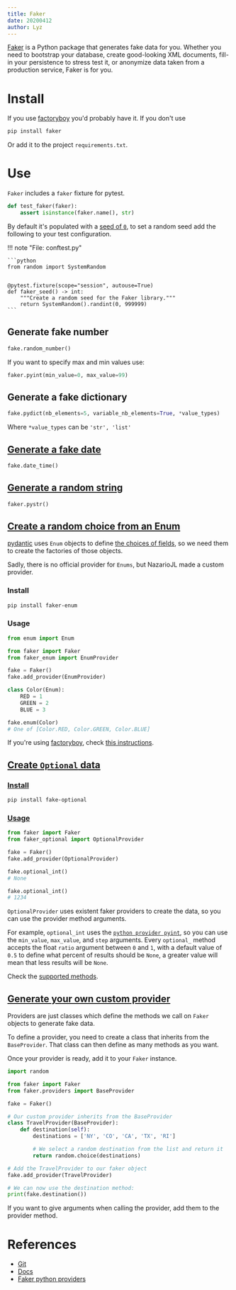 ```yaml
---
title: Faker
date: 20200412
author: Lyz
---
```


[Faker](https://faker.readthedocs.io/en/master/) is a Python package that
generates fake data for you. Whether you need to bootstrap your database, create
good-looking XML documents, fill-in your persistence to stress test it, or
anonymize data taken from a production service, Faker is for you.

# Install

If you use [factoryboy](factoryboy.md) you'd probably have it. If you don't use

```bash
pip install faker
```

Or add it to the project `requirements.txt`.


# Use

`Faker` includes a `faker` fixture for pytest.

```python
def test_faker(faker):
    assert isinstance(faker.name(), str)
```

By default it's populated with a [seed of
`0`](https://faker.readthedocs.io/en/master/pytest-fixtures.html#seeding-configuration),
to set a random seed add the following to your test configuration.

!!! note "File: conftest.py"

    ```python
    from random import SystemRandom


    @pytest.fixture(scope="session", autouse=True)
    def faker_seed() -> int:
        """Create a random seed for the Faker library."""
        return SystemRandom().randint(0, 999999)
    ```

## Generate fake number

```python
fake.random_number()
```

If you want to specify max and min values use:

```python
faker.pyint(min_value=0, max_value=99)
```

## Generate a fake dictionary

```python
fake.pydict(nb_elements=5, variable_nb_elements=True, *value_types)
```

Where `*value_types` can be `'str', 'list'`


## [Generate a fake date](https://faker.readthedocs.io/en/master/providers/faker.providers.date_time.html)

```python
fake.date_time()
```

## [Generate a random string](https://faker.readthedocs.io/en/master/providers/faker.providers.python.html#faker.providers.python.Provider.pystr)

```python
faker.pystr()
```

## [Create a random choice from an Enum](https://github.com/NazarioJL/faker_enum)

[pydantic](pydantic.md) uses `Enum` objects to define [the choices of
fields](https://pydantic-docs.helpmanual.io/usage/types/#enums-and-choices), so
we need them to create the factories of those objects.

Sadly, there is no official provider for `Enums`, but NazarioJL made a custom
provider.

### Install

```bash
pip install faker-enum
```

### Usage

```python
from enum import Enum

from faker import Faker
from faker_enum import EnumProvider

fake = Faker()
fake.add_provider(EnumProvider)

class Color(Enum):
    RED = 1
    GREEN = 2
    BLUE = 3

fake.enum(Color)
# One of [Color.RED, Color.GREEN, Color.BLUE]
```

If you're using [factoryboy](factoryboy.md), check [this
instructions](factoryboy.md#word-from-enum-choices).

## [Create `Optional` data](https://lyz-code.github.io/faker-optional/)

### [Install](https://lyz-code.github.io/faker-optional/#installing)

```bash
pip install fake-optional
```

### [Usage](https://lyz-code.github.io/faker-optional/#a-simple-example)

```python
from faker import Faker
from faker_optional import OptionalProvider

fake = Faker()
fake.add_provider(OptionalProvider)

fake.optional_int()
# None

fake.optional_int()
# 1234
```

`OptionalProvider` uses existent faker providers to create the data, so you can
use the provider method arguments.

For example, `optional_int` uses the [`python provider
pyint`](https://faker.readthedocs.io/en/master/providers/faker.providers.python.html#faker.providers.python.Provider.pyint),
so you can use the `min_value`, `max_value`, and `step` arguments. Every
`optional_` method accepts the float `ratio` argument between `0` and `1`, with
a default value of `0.5` to define what percent of results should be `None`,
a greater value will mean that less results will be `None`.

Check the [supported
methods](https://lyz-code.github.io/faker-optional/reference/#faker_optional.model.OptionalProvider).


## [Generate your own custom provider](https://semaphoreci.com/community/tutorials/generating-fake-data-for-python-unit-tests-with-faker)

Providers are just classes which define the methods we call on `Faker` objects to
generate fake data.

To define a provider, you need to create a class that inherits from the
`BaseProvider`. That class can then define as many methods as you want.

Once your provider is ready, add it to your `Faker` instance.

```python
import random

from faker import Faker
from faker.providers import BaseProvider

fake = Faker()

# Our custom provider inherits from the BaseProvider
class TravelProvider(BaseProvider):
    def destination(self):
        destinations = ['NY', 'CO', 'CA', 'TX', 'RI']

        # We select a random destination from the list and return it
        return random.choice(destinations)

# Add the TravelProvider to our faker object
fake.add_provider(TravelProvider)

# We can now use the destination method:
print(fake.destination())
```

If you want to give arguments when calling the provider, add them to the
provider method.

# References

* [Git](https://github.com/joke2k/faker)
* [Docs](https://faker.readthedocs.io/en/master/)
* [Faker python
   providers](https://faker.readthedocs.io/en/master/providers/faker.providers.python.html)
